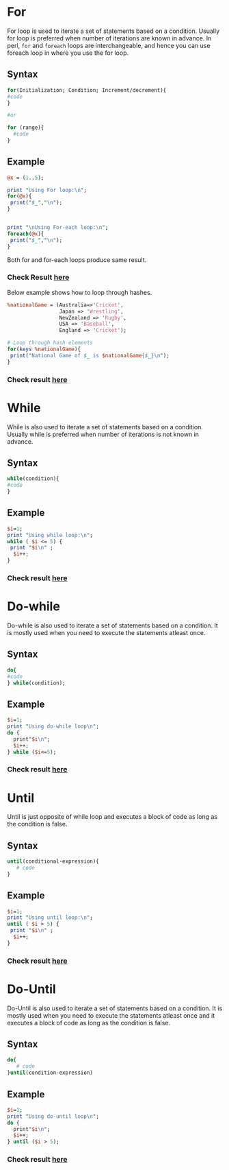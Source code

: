 # For

For loop is used to iterate a set of statements based on a condition. Usually for loop is preferred when number of iterations are known in advance. In perl, `for` and `foreach` loops are interchangeable, and hence you can use foreach loop in where you use the for loop.

## Syntax

```perl
for(Initialization; Condition; Increment/decrement){  
#code  
} 

#or

for (range){
  #code
}
```
## Example

```perl
@x = (1..5);

print "Using For loop:\n";
for(@x){
 print("$_","\n");
}


print "\nUsing For-each loop:\n";
foreach(@x){
 print("$_","\n");
}
```
Both for and for-each loops produce same result.

### Check Result [here](https://onecompiler.com/perl/3vnujqurj)

Below example shows how to loop through hashes.

```perl
%nationalGame = (Australia=>'Cricket',
                 Japan => 'Wrestling',
                 NewZealand => 'Rugby',
                 USA => 'Baseball',
                 England => 'Cricket');

# Loop through hash elements
for(keys %nationalGame){
 print("National Game of $_ is $nationalGame{$_}\n");
}
```
### Check result [here](https://onecompiler.com/perl/3vnwnghgy)

# While

While is also used to iterate a set of statements based on a condition. Usually while is preferred when number of iterations is not known in advance.

## Syntax

```perl
while(condition){  
#code 
}  
```
## Example

```perl
$i=1;
print "Using while loop:\n";
while ( $i <= 5) {
 print "$i\n" ;
  $i++;
}
```
### Check result [here](https://onecompiler.com/perl/3vnwnmp75)

# Do-while

Do-while is also used to iterate a set of statements based on a condition. It is mostly used when you need to execute the statements atleast once.

## Syntax

```perl
do{  
#code 
} while(condition); 
```
## Example

```perl
$i=1;
print "Using do-while loop\n";
do {
  print"$i\n";
  $i++;
} while ($i<=5);

```

### Check result [here](https://onecompiler.com/perl/3vnwntcpj)

# Until

Until is just opposite of while loop and executes a block of code as long as the condition is false.

## Syntax

```perl
until(conditional-expression){
   # code
}
```
## Example

```perl
$i=1;
print "Using until loop:\n";
until ( $i > 5) {
 print "$i\n" ;
  $i++;
}
```
### Check result [here](https://onecompiler.com/perl/3vnwpabyg)

# Do-Until

Do-Until is also used to iterate a set of statements based on a condition. It is mostly used when you need to execute the statements atleast once and it executes a block of code as long as the condition is false.

## Syntax
```perl
do{
   # code
}until(condition-expression)
```

## Example
```perl
$i=1;
print "Using do-until loop\n";
do {
  print"$i\n";
  $i++;
} until ($i > 5);
```
### Check result [here](https://onecompiler.com/perl/3vnwpkm3k)
